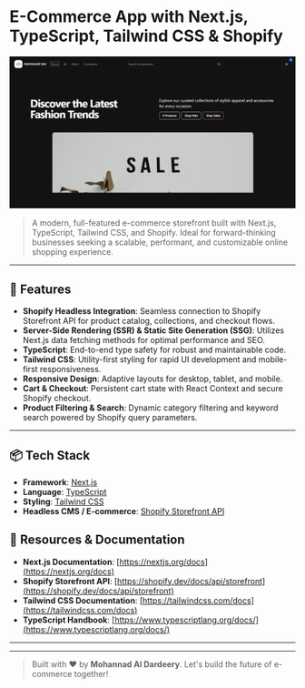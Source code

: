 # E-Commerce App with Next.js, TypeScript, Tailwind CSS & Shopify

![E-Commerce App Preview](./screenshot.png)

> A modern, full-featured e-commerce storefront built with Next.js, TypeScript, Tailwind CSS, and Shopify. Ideal for forward-thinking businesses seeking a scalable, performant, and customizable online shopping experience.

---

## 🚀 Features

* **Shopify Headless Integration**: Seamless connection to Shopify Storefront API for product catalog, collections, and checkout flows.
* **Server-Side Rendering (SSR) & Static Site Generation (SSG)**: Utilizes Next.js data fetching methods for optimal performance and SEO.
* **TypeScript**: End-to-end type safety for robust and maintainable code.
* **Tailwind CSS**: Utility-first styling for rapid UI development and mobile-first responsiveness.
* **Responsive Design**: Adaptive layouts for desktop, tablet, and mobile.
* **Cart & Checkout**: Persistent cart state with React Context and secure Shopify checkout.
* **Product Filtering & Search**: Dynamic category filtering and keyword search powered by Shopify query parameters.

---

## 📦 Tech Stack

* **Framework**: [Next.js](https://nextjs.org/)
* **Language**: [TypeScript](https://www.typescriptlang.org/)
* **Styling**: [Tailwind CSS](https://tailwindcss.com/)
* **Headless CMS / E-commerce**: [Shopify Storefront API](https://shopify.dev/docs/api/storefront)



## 🔗 Resources & Documentation

* **Next.js Documentation**: [https://nextjs.org/docs](https://nextjs.org/docs)
* **Shopify Storefront API**: [https://shopify.dev/docs/api/storefront](https://shopify.dev/docs/api/storefront)
* **Tailwind CSS Documentation**: [https://tailwindcss.com/docs](https://tailwindcss.com/docs)
* **TypeScript Handbook**: [https://www.typescriptlang.org/docs/](https://www.typescriptlang.org/docs/)

---

---

> Built with ❤️ by **Mohannad Al Dardeery**. Let's build the future of e-commerce together!
